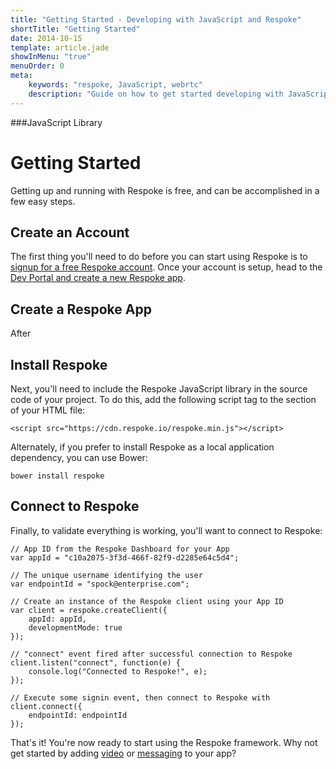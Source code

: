 ```yaml
---
title: "Getting Started - Developing with JavaScript and Respoke"
shortTitle: "Getting Started"
date: 2014-10-15
template: article.jade
showInMenu: "true"
menuOrder: 0
meta:
    keywords: "respoke, JavaScript, webrtc"
    description: "Guide on how to get started developing with JavaScript and Respoke."
---
```


###JavaScript Library

# Getting Started
Getting up and running with Respoke is free, and can be accomplished in a few easy steps.

## Create an Account

The first thing you'll need to do before you can start using Respoke is to <a href="https://portal.respoke.io/#/signup" target="_blank" title="signup for a free Respoke account">signup for a free Respoke account</a>. Once your account is setup, head to the [Dev Portal and create a new Respoke app](/portal/apps.html).


<!-- Within the Respoke Dashboard you can create, manage and delete Respoke Apps. Clicking on a specific App lets you view your App ID, App Secret, whether you have Dev Mode enabled and App Roles (if any). -->

## Create a Respoke App

After 

## Install Respoke

Next, you'll need to include the Respoke JavaScript library in the source code of your project. To do this, add the following script tag to the <head> section of your HTML file: 
  
    <script src="https://cdn.respoke.io/respoke.min.js"></script>

Alternately, if you prefer to install Respoke as a local application dependency, you can use Bower:

    bower install respoke
    
## Connect to Respoke

Finally, to validate everything is working, you'll want to connect to Respoke:

    // App ID from the Respoke Dashboard for your App
    var appId = "c10a2075-3f3d-466f-82f9-d2285e64c5d4";
    
    // The unique username identifying the user
    var endpointId = "spock@enterprise.com";
    
    // Create an instance of the Respoke client using your App ID
    var client = respoke.createClient({
        appId: appId,
        developmentMode: true
    });
    
    // "connect" event fired after successful connection to Respoke
    client.listen("connect", function(e) {
        console.log("Connected to Respoke!", e);
    });
    
    // Execute some signin event, then connect to Respoke with
    client.connect({
        endpointId: endpointId
    });

That's it! You're now ready to start using the Respoke framework. Why not get started by adding [video](/client/javascript/guide/video-calling.html) or [messaging](/client/javascript/guide/messaging-individuals.html) to your app?
    
